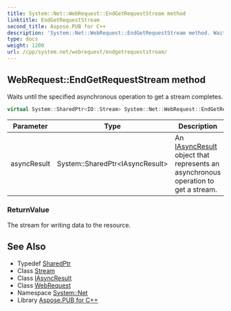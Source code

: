```yaml
---
title: System::Net::WebRequest::EndGetRequestStream method
linktitle: EndGetRequestStream
second_title: Aspose.PUB for C++
description: 'System::Net::WebRequest::EndGetRequestStream method. Waits until the specified asynchronous operation to get a stream completes in C++.'
type: docs
weight: 1200
url: /cpp/system.net/webrequest/endgetrequeststream/
---
```

## WebRequest::EndGetRequestStream method


Waits until the specified asynchronous operation to get a stream completes.

```cpp
virtual System::SharedPtr<IO::Stream> System::Net::WebRequest::EndGetRequestStream(System::SharedPtr<IAsyncResult> asyncResult)=0
```


| Parameter | Type | Description |
| --- | --- | --- |
| asyncResult | System::SharedPtr\<IAsyncResult\> | An [IAsyncResult](../../../system/iasyncresult/) object that represents an asynchronous operation to get a stream. |

### ReturnValue

The stream for writing data to the resource.

## See Also

* Typedef [SharedPtr](../../../system/sharedptr/)
* Class [Stream](../../../system.io/stream/)
* Class [IAsyncResult](../../../system/iasyncresult/)
* Class [WebRequest](../)
* Namespace [System::Net](../../)
* Library [Aspose.PUB for C++](../../../)
